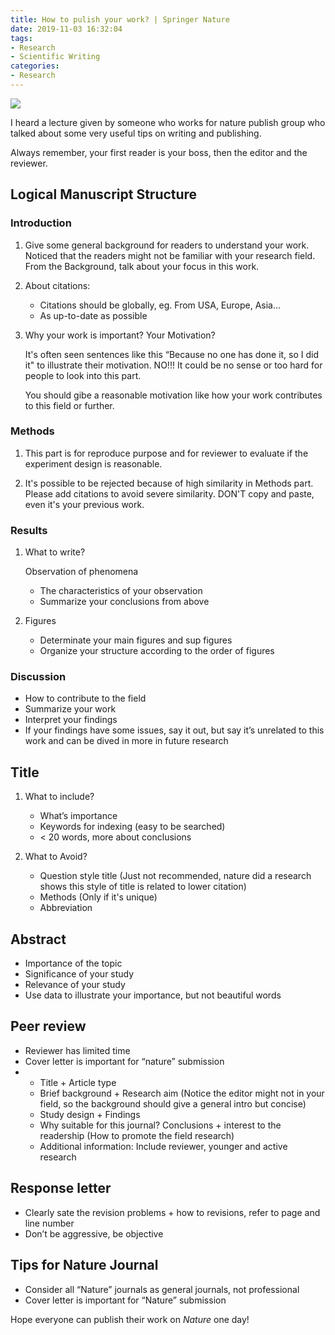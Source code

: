 ```yaml
---
title: How to pulish your work? | Springer Nature
date: 2019-11-03 16:32:04
tags: 
- Research
- Scientific Writing
categories: 
- Research
---
```

![](https://www.mediabistro.com/wp-content/uploads/2016/11/springernature-1.jpeg)

I heard a lecture given by someone who works for nature publish group who talked about some very useful tips on writing and publishing.

Always remember, your first reader is your boss, then the editor and the reviewer.

## Logical Manuscript Structure 

### Introduction

1. Give some general background for readers to understand your work. Noticed that the readers might not be familiar with your research field. From the Background, talk about your focus in this work.

2. About citations: 
   - Citations should be globally, eg. From USA, Europe, Asia... 
   - As up-to-date as possible 

3. Why your work is important? Your Motivation?

   It's often seen sentences like this “Because no one has done it, so I did it" to illustrate their motivation. NO!!! It could be no sense or too hard for people to look into this part. 

   You should gibe a reasonable motivation like how your work contributes to this field or further.

### Methods 

1. This part is for reproduce purpose and for reviewer to evaluate if the experiment design is reasonable.

2. It's possible to be rejected because of high similarity in Methods part. Please add citations to avoid severe similarity. DON'T copy and paste, even it's your previous work.

### Results 

1. What to write?

   Observation of phenomena

   - The characteristics of your observation
   - Summarize your conclusions from above 

2. Figures
   - Determinate your main figures and sup figures
   - Organize your structure according to the order of figures 



### Discussion 

- How to contribute to the field 
- Summarize your work 
- Interpret your findings
- If your findings have some issues, say it out, but say it’s unrelated to this work and can be dived in more in future research 



## Title 

1. What to include?
   - What’s importance
   - Keywords for indexing (easy to be searched) 
   - < 20 words, more about conclusions 

2. What to Avoid?
   - Question style title (Just not recommended, nature did a research shows this style of title is related to lower citation)
   - Methods (Only if it's unique)
   - Abbreviation



## Abstract 

- Importance of the topic 
- Significance of your study 
- Relevance of your study 
- Use data to illustrate your importance, but not beautiful words 



## Peer review 

- Reviewer has limited time 
- Cover letter is important for “nature” submission 
- - Title + Article type 
  - Brief background + Research aim (Notice the editor might not in your field, so the background should give a general intro but concise) 
  - Study design + Findings 
  - Why suitable for this journal? Conclusions + interest to the readership (How to promote the field research) 
  - Additional information: Include reviewer, younger and active research 



## Response letter 

- Clearly sate the revision problems + how to revisions, refer to page and line number
- Don’t be aggressive, be objective

## Tips for Nature Journal

- Consider all “Nature” journals as general journals, not professional 
- Cover letter is important for “Nature” submission 

Hope everyone can publish their work on _Nature_ one day!